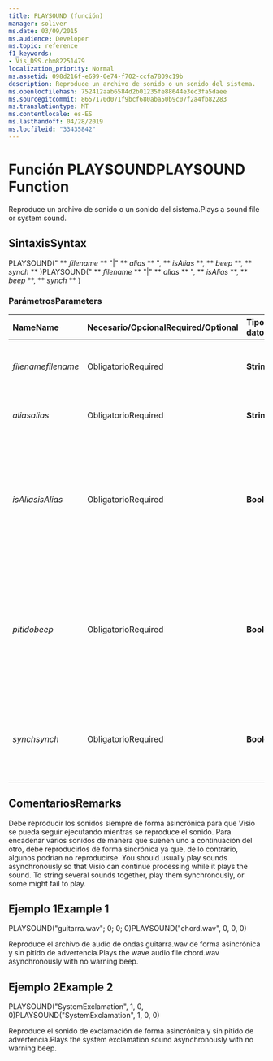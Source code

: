 ```yaml
---
title: PLAYSOUND (función)
manager: soliver
ms.date: 03/09/2015
ms.audience: Developer
ms.topic: reference
f1_keywords:
- Vis_DSS.chm82251479
localization_priority: Normal
ms.assetid: 098d216f-e699-0e74-f702-ccfa7809c19b
description: Reproduce un archivo de sonido o un sonido del sistema.
ms.openlocfilehash: 752412aab6584d2b01235fe88644e3ec3fa5daee
ms.sourcegitcommit: 8657170d071f9bcf680aba50b9c07f2a4fb82283
ms.translationtype: MT
ms.contentlocale: es-ES
ms.lasthandoff: 04/28/2019
ms.locfileid: "33435842"
---
```

# <a name="playsound-function"></a><span data-ttu-id="2a551-103">Función PLAYSOUND</span><span class="sxs-lookup"><span data-stu-id="2a551-103">PLAYSOUND Function</span></span>

<span data-ttu-id="2a551-104">Reproduce un archivo de sonido o un sonido del sistema.</span><span class="sxs-lookup"><span data-stu-id="2a551-104">Plays a sound file or system sound.</span></span> 
  
## <a name="syntax"></a><span data-ttu-id="2a551-105">Sintaxis</span><span class="sxs-lookup"><span data-stu-id="2a551-105">Syntax</span></span>

<span data-ttu-id="2a551-106">PLAYSOUND(" \*\* *filename* \*\* "|" \*\* *alias* \*\* ", \*\* *isAlias* \*\*, \*\* *beep* \*\*, \*\* *synch* \*\* )</span><span class="sxs-lookup"><span data-stu-id="2a551-106">PLAYSOUND(" \*\* *filename* \*\* "|" \*\* *alias* \*\* ", \*\* *isAlias* \*\*, \*\* *beep* \*\*, \*\* *synch* \*\* )</span></span> 
  
### <a name="parameters"></a><span data-ttu-id="2a551-107">Parámetros</span><span class="sxs-lookup"><span data-stu-id="2a551-107">Parameters</span></span>

|<span data-ttu-id="2a551-108">**Name**</span><span class="sxs-lookup"><span data-stu-id="2a551-108">**Name**</span></span>|<span data-ttu-id="2a551-109">**Necesario/Opcional**</span><span class="sxs-lookup"><span data-stu-id="2a551-109">**Required/Optional**</span></span>|<span data-ttu-id="2a551-110">**Tipo de datos**</span><span class="sxs-lookup"><span data-stu-id="2a551-110">**Data Type**</span></span>|<span data-ttu-id="2a551-111">**Descripción**</span><span class="sxs-lookup"><span data-stu-id="2a551-111">**Description**</span></span>|
|:-----|:-----|:-----|:-----|
| <span data-ttu-id="2a551-112">_filename_</span><span class="sxs-lookup"><span data-stu-id="2a551-112">_filename_</span></span> <br/> |<span data-ttu-id="2a551-113">Obligatorio</span><span class="sxs-lookup"><span data-stu-id="2a551-113">Required</span></span>  <br/> |<span data-ttu-id="2a551-114">**String**</span><span class="sxs-lookup"><span data-stu-id="2a551-114">**String**</span></span> <br/> |<span data-ttu-id="2a551-115">El nombre del archivo de sonido que desea reproducir.</span><span class="sxs-lookup"><span data-stu-id="2a551-115">The name of the sound file you want to play.</span></span>  <br/> |
| <span data-ttu-id="2a551-116">_alias_</span><span class="sxs-lookup"><span data-stu-id="2a551-116">_alias_</span></span> <br/> |<span data-ttu-id="2a551-117">Obligatorio</span><span class="sxs-lookup"><span data-stu-id="2a551-117">Required</span></span>  <br/> |<span data-ttu-id="2a551-118">**String**</span><span class="sxs-lookup"><span data-stu-id="2a551-118">**String**</span></span> <br/> | <span data-ttu-id="2a551-119">Un sonido del sistema representado por un alias.</span><span class="sxs-lookup"><span data-stu-id="2a551-119">A system sound represented by an alias.</span></span>  <br/> |
| <span data-ttu-id="2a551-120">_isAlias_</span><span class="sxs-lookup"><span data-stu-id="2a551-120">_isAlias_</span></span> <br/> |<span data-ttu-id="2a551-121">Obligatorio</span><span class="sxs-lookup"><span data-stu-id="2a551-121">Required</span></span>  <br/> |<span data-ttu-id="2a551-122">**Boolean**</span><span class="sxs-lookup"><span data-stu-id="2a551-122">**Boolean**</span></span> <br/> | <span data-ttu-id="2a551-123">Especifica si la expresión precedente se trata de un alias o de un nombre de archivo; un valor distinto de cero indica que se trata de un alias.</span><span class="sxs-lookup"><span data-stu-id="2a551-123">Specifies whether the preceding expression is an alias or file name; use a non-zero value to specify an alias.</span></span>  <br/> |
| <span data-ttu-id="2a551-124">_pitido_</span><span class="sxs-lookup"><span data-stu-id="2a551-124">_beep_</span></span> <br/> |<span data-ttu-id="2a551-125">Obligatorio</span><span class="sxs-lookup"><span data-stu-id="2a551-125">Required</span></span>  <br/> |<span data-ttu-id="2a551-126">**Boolean**</span><span class="sxs-lookup"><span data-stu-id="2a551-126">**Boolean**</span></span> <br/> |<span data-ttu-id="2a551-127">Especifica que Microsoft Visio debe emitir un pitido cuando no se pueda reproducir el sonido seleccionado, para que se oiga el pitido este valor debe ser distinto de cero.</span><span class="sxs-lookup"><span data-stu-id="2a551-127">Specifies whether Microsoft Visio beeps when sound can't be played; use a non-zero number to beep.</span></span>  <br/> |
| <span data-ttu-id="2a551-128">_synch_</span><span class="sxs-lookup"><span data-stu-id="2a551-128">_synch_</span></span> <br/> |<span data-ttu-id="2a551-129">Obligatorio</span><span class="sxs-lookup"><span data-stu-id="2a551-129">Required</span></span>  <br/> |<span data-ttu-id="2a551-130">**Boolean**</span><span class="sxs-lookup"><span data-stu-id="2a551-130">**Boolean**</span></span> <br/> |<span data-ttu-id="2a551-131">Determina si los sonidos se deben reproducir de forma asincrónica (0) o sincrónica (1).</span><span class="sxs-lookup"><span data-stu-id="2a551-131">Determines whether sounds are played asynchronously (0) or synchronously (1).</span></span>  <br/> |
   
## <a name="remarks"></a><span data-ttu-id="2a551-132">Comentarios</span><span class="sxs-lookup"><span data-stu-id="2a551-132">Remarks</span></span>

<span data-ttu-id="2a551-p101">Debe reproducir los sonidos siempre de forma asincrónica para que Visio se pueda seguir ejecutando mientras se reproduce el sonido. Para encadenar varios sonidos de manera que suenen uno a continuación del otro, debe reproducirlos de forma sincrónica ya que, de lo contrario, algunos podrían no reproducirse.
</span><span class="sxs-lookup"><span data-stu-id="2a551-p101">You should usually play sounds asynchronously so that Visio can continue processing while it plays the sound. To string several sounds together, play them synchronously, or some might fail to play.</span></span> 
  
## <a name="example-1"></a><span data-ttu-id="2a551-135">Ejemplo 1</span><span class="sxs-lookup"><span data-stu-id="2a551-135">Example 1</span></span>

<span data-ttu-id="2a551-136">PLAYSOUND("guitarra.wav"; 0; 0; 0)</span><span class="sxs-lookup"><span data-stu-id="2a551-136">PLAYSOUND("chord.wav", 0, 0, 0)</span></span>
  
<span data-ttu-id="2a551-137">Reproduce el archivo de audio de ondas guitarra.wav de forma asincrónica y sin pitido de advertencia.</span><span class="sxs-lookup"><span data-stu-id="2a551-137">Plays the wave audio file chord.wav asynchronously with no warning beep.</span></span>
  
## <a name="example-2"></a><span data-ttu-id="2a551-138">Ejemplo 2</span><span class="sxs-lookup"><span data-stu-id="2a551-138">Example 2</span></span>

<span data-ttu-id="2a551-139">PLAYSOUND("SystemExclamation", 1, 0, 0)</span><span class="sxs-lookup"><span data-stu-id="2a551-139">PLAYSOUND("SystemExclamation", 1, 0, 0)</span></span>
  
<span data-ttu-id="2a551-140">Reproduce el sonido de exclamación de forma asincrónica y sin pitido de advertencia.</span><span class="sxs-lookup"><span data-stu-id="2a551-140">Plays the system exclamation sound asynchronously with no warning beep.</span></span>
  

